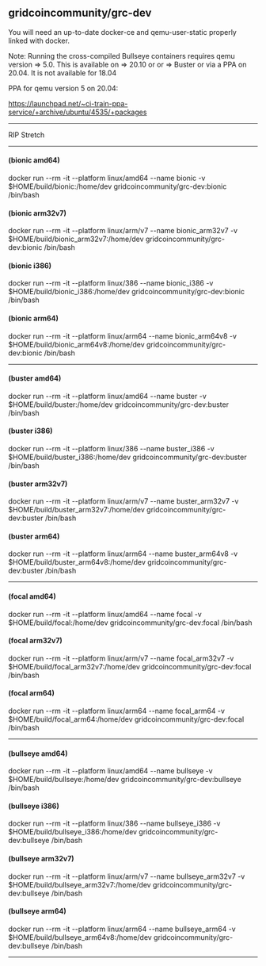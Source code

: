 ## gridcoincommunity/grc-dev

You will need an up-to-date docker-ce and qemu-user-static properly linked with docker.

Note: Running the cross-compiled Bullseye containers requires qemu version => 5.0. This is available on => 20.10 or or => Buster or via a PPA on 20.04. It is not available for 18.04

PPA for qemu version 5 on 20.04:

https://launchpad.net/~ci-train-ppa-service/+archive/ubuntu/4535/+packages
______________________________________________________________________________________________________

RIP Stretch
______________________________________________________________________________________________________

#### (bionic amd64)
docker run --rm -it --platform linux/amd64 --name bionic -v $HOME/build/bionic:/home/dev gridcoincommunity/grc-dev:bionic /bin/bash

#### (bionic arm32v7)
docker run --rm -it --platform linux/arm/v7 --name bionic_arm32v7 -v $HOME/build/bionic_arm32v7:/home/dev gridcoincommunity/grc-dev:bionic /bin/bash

#### (bionic i386)
docker run --rm -it --platform linux/386 --name bionic_i386 -v $HOME/build/bionic_i386:/home/dev gridcoincommunity/grc-dev:bionic /bin/bash

#### (bionic arm64)
docker run --rm -it --platform linux/arm64 --name bionic_arm64v8 -v $HOME/build/bionic_arm64v8:/home/dev gridcoincommunity/grc-dev:bionic /bin/bash
______________________________________________________________________________________________________

#### (buster amd64)
docker run --rm -it --platform linux/amd64 --name buster -v $HOME/build/buster:/home/dev gridcoincommunity/grc-dev:buster /bin/bash

#### (buster i386)
docker run --rm -it --platform linux/386 --name buster_i386 -v $HOME/build/buster_i386:/home/dev gridcoincommunity/grc-dev:buster /bin/bash

#### (buster arm32v7)
docker run --rm -it --platform linux/arm/v7 --name buster_arm32v7 -v $HOME/build/buster_arm32v7:/home/dev gridcoincommunity/grc-dev:buster /bin/bash

#### (buster arm64)
docker run --rm -it --platform linux/arm64 --name buster_arm64v8 -v $HOME/build/buster_arm64v8:/home/dev gridcoincommunity/grc-dev:buster /bin/bash
______________________________________________________________________________________________________

#### (focal amd64)
docker run --rm -it --platform linux/amd64 --name focal -v $HOME/build/focal:/home/dev gridcoincommunity/grc-dev:focal /bin/bash

#### (focal arm32v7)
docker run --rm -it --platform linux/arm/v7 --name focal_arm32v7 -v $HOME/build/focal_arm32v7:/home/dev gridcoincommunity/grc-dev:focal /bin/bash

#### (focal arm64)
docker run --rm -it --platform linux/arm64 --name focal_arm64 -v $HOME/build/focal_arm64:/home/dev gridcoincommunity/grc-dev:focal /bin/bash
______________________________________________________________________________________________________

#### (bullseye amd64)
docker run --rm -it --platform linux/amd64 --name bullseye -v $HOME/build/bullseye:/home/dev gridcoincommunity/grc-dev:bullseye /bin/bash

#### (bullseye i386)
docker run --rm -it --platform linux/386 --name bullseye_i386 -v $HOME/build/bullseye_i386:/home/dev gridcoincommunity/grc-dev:bullseye /bin/bash

#### (bullseye arm32v7)
docker run --rm -it --platform linux/arm/v7 --name bullseye_arm32v7 -v $HOME/build/bullseye_arm32v7:/home/dev gridcoincommunity/grc-dev:bullseye /bin/bash

#### (bullseye arm64)
docker run --rm -it --platform linux/arm64 --name bullseye_arm64 -v $HOME/build/bullseye_arm64v8:/home/dev gridcoincommunity/grc-dev:bullseye /bin/bash
______________________________________________________________________________________________________

